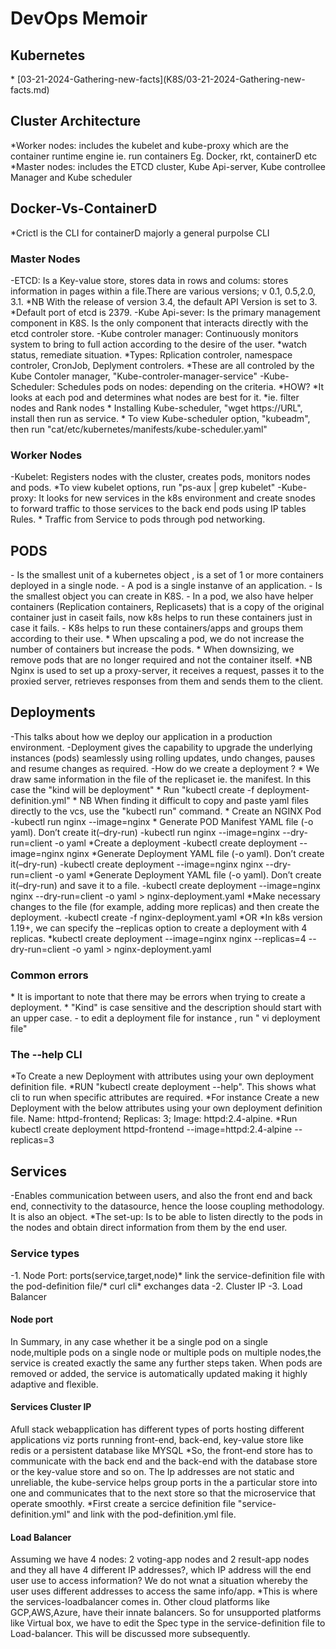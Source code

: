 <h1>DevOps Memoir</h1>

<h2>Kubernetes</h2>
* [03-21-2024-Gathering-new-facts](K8S/03-21-2024-Gathering-new-facts.md)

<h2>Cluster Architecture</h2>
*Worker nodes: includes the kubelet and kube-proxy which are the container runtime engine ie. run containers Eg. Docker, rkt, containerD etc 
*Master nodes: includes the ETCD cluster, Kube Api-server, Kube controllee Manager and Kube scheduler
<h2>Docker-Vs-ContainerD</h2>
*Crictl is the CLI for containerD majorly a general purpolse CLI
<h3>Master Nodes</h3>
-ETCD: Is a Key-value store, stores data in rows and colums: stores information in pages within a file.There are various versions; v 0.1, 0.5,2.0, 3.1.
*NB With the release of version 3.4, the default API Version is set to 3.
*Default port of etcd is 2379.
-Kube Api-sever: Is the primary management component in K8S. Is the only component that interacts directly with the etcd controler store.
-Kube controler manager: Continuously monitors system to bring to full action according to the desire of the user. *watch status, remediate situation. *Types: Rplication controler, namespace controler, CronJob, Deplyment controlers. *These are all controled by the Kube Contoler manager, "Kube-controler-manager-service"
-Kube-Scheduler: Schedules pods on nodes: depending on the criteria.
*HOW? 
*It looks at each pod and determines what nodes are best for it.
*ie. filter nodes and Rank nodes
* Installing Kube-scheduler, "wget https://URL", install then run as service.
* To view Kube-scheduler option, "kubeadm", then run "cat/etc/kubernetes/manifests/kube-scheduler.yaml"
<h3>Worker Nodes</h3>
-Kubelet: Registers nodes with the cluster, creates pods, monitors nodes and pods.
*To view kubelet options, run "ps-aux | grep kubelet"
-Kube-proxy: It looks for new services in the k8s environment and create snodes to forward traffic to those services to the back end pods using IP tables Rules.
* Traffic from Service to pods through pod networking.
<h2>PODS</h2>
- Is the smallest unit of a kubernetes object , is a set of 1 or more containers deployed in a single node.
- A pod is a single instanve of an application.
- Is the smallest object you can create in K8S.
- In a pod, we also have helper containers (Replication containers, Replicasets) that is a copy of the original container just in caseit fails, now k8s helps to run these containers just in case it fails.
- K8s helps to run these containers/apps and groups them according to their use.
* When upscaling a pod, we do not increase the number of containers but increase the pods.
* When downsizing, we remove pods that are no longer required and not the container itself. 
*NB Nginx is used to set up a proxy-server, it receives a request, passes it to the proxied server, retrieves responses from them and sends them to the client.
<h2>Deployments</h2>
-This talks about how we deploy our application in a production environment.
-Deployment gives the capability to upgrade the underlying instances (pods) seamlessly using rolling updates, undo changes, pauses and resume changes as required.
-How do we create a deployment ?
* We draw same information in the file of the replicaset ie. the manifest. In this case the "kind will be deployment" 
* Run "kubectl create -f deployment-definition.yml"
* NB When finding it difficult to copy and paste yaml files directly to the vcs, use the "kubectl run" command.
* Create an NGINX Pod 
-kubectl run nginx --image=nginx
* Generate POD Manifest YAML file (-o yaml). Don’t create it(–dry-run)
-kubectl run nginx --image=nginx --dry-run=client -o yaml
*Create a deployment
-kubectl create deployment --image=nginx nginx
*Generate Deployment YAML file (-o yaml). Don’t create it(–dry-run)
-kubectl create deployment --image=nginx nginx --dry-run=client -o yaml
*Generate Deployment YAML file (-o yaml). Don’t create it(–dry-run) and save it to a file.
-kubectl create deployment --image=nginx nginx --dry-run=client -o yaml > nginx-deployment.yaml
*Make necessary changes to the file (for example, adding more replicas) and then create the deployment.
-kubectl create -f nginx-deployment.yaml
*OR
*In k8s version 1.19+, we can specify the –replicas option to create a deployment with 4 replicas.
*kubectl create deployment --image=nginx nginx --replicas=4 --dry-run=client -o yaml > nginx-deployment.yaml
<h3>Common errors</h3>
* It is important to note that there may be errors when trying to create a deployment.
* "Kind" is case sensitive and the description should start with an upper case.
- to edit a deployment file for instance , run " vi deployment file"
<h3>The --help CLI</h3>
*To Create a new Deployment with attributes using your own deployment definition file.
*RUN "kubectl create deployment --help". This shows what cli to run when specific attributes are required.
*For instance Create a new Deployment with the below attributes using your own deployment definition file. Name: httpd-frontend; Replicas: 3; Image: httpd:2.4-alpine.
*Run kubectl create deployment httpd-frontend --image=httpd:2.4-alpine --replicas=3
<h2>Services</h2>
-Enables communication between users, and also the front end and back end, connectivity to the datasource, hence the loose coupling methodology. It is also an object.
*The set-up: Is to be able to listen directly to the pods in the nodes and obtain direct information from them by the end user.
<h3>Service types</h3>
-1. Node Port: ports(service,target,node)* link the service-definition file with the pod-definition file/* curl cli* exchanges data
-2. Cluster IP
-3. Load Balancer
<h4>Node port</h4>
In Summary, in any case whether it be a single pod on a single node,multiple pods on a single node or multiple pods on multiple nodes,the service is created exactly the same any further steps taken. When pods are removed or added, the service is automatically updated making it highly adaptive and flexible.
<h4>Services Cluster IP</h4>
Afull stack webapplication has different types of ports hosting different applications  viz ports running front-end, back-end, key-value store like redis or a persistent database like MYSQL
*So, the front-end store has to communicate with the back end and the back-end with the database store or the key-value store and so on. The Ip addresses are not static and unreliable, the kube-service helps group ports in the a particular store into one and communicates that to the next store so that the microservice that operate smoothly.
*First create a sercice definition file "service-definition.yml" and link with the pod-definition.yml file.
<h4>Load Balancer</h4>
Assuming we have 4 nodes: 2 voting-app nodes and 2 result-app nodes and they all have 4 different IP addresses?, which IP address will the end user use to access information? We do not wnat a situation whereby the user uses different addresses to access the same info/app.
*This is where the services-loadbalancer comes in. Other cloud platforms like GCP,AWS,Azure, have their innate balancers. So for unsupported platforms like Virtual box, we have to edit the Spec type in the service-definition file to Load-balancer. This will be discussed more subsequently.
